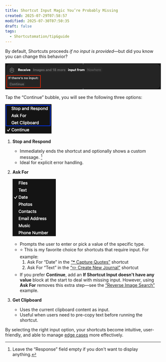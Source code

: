 ```yaml
---
title: Shortcut Input Magic You’re Probably Missing
created: 2025-07-29T07:58:57
modified: 2025-07-30T07:50:35
draft: false
tags:
  - Shortcutomation/tip&guide
---
```


By default, Shortcuts proceeds _if no input is provided_—but did you know you can change this behavior?

![](../_attachments/a80dd0f5804198ab923b05d496b2fd31.png)

Tap the “Continue” bubble, you will see the following three options:

![](../_attachments/d031ca86ce01bc698608c6df274ab154.png)

1. **Stop and Respond**

	* Immediately ends the shortcut and optionally shows a custom message. [^1]
	* Ideal for explicit error handling.

2. **Ask For**

	![](../_attachments/22bbd89ab9af292353b7d9eda9705d42.png)

	* Prompts the user to enter or pick a value of the specific type.
	* ⭐️ This is my favorite choice for shortcuts that require input. For example:
		1. Ask For “Date” in the [“❝ Capture Quotes”](https://shortcutomation.com/gallery/second-brain/capture-quotes/) shortcut
		2. Ask For “Text” in the [“✏️ Create New Journal”](https://shortcutomation.com/gallery/journaling/create-new-journal/) shortcut
	* If you prefer **Continue**, add an **If Shortcut Input doesn't have any value** block at the start to deal with missing input. However, using **Ask For** removes this extra step—see the [“Reverse Image Search”](https://shortcutomation.com/gallery/standalone-fun/reverse-image-search/) example.

3. **Get Clipboard**

	* Uses the current clipboard content as input.
	* Useful when users need to pre-copy text before running the shortcut.

By selecting the right input option, your shortcuts become intuitive, user-friendly, and able to manage [edge cases](https://en.wikipedia.org/wiki/Edge_case) more effectively.

[^1]: Leave the “Response” field empty if you don't want to display anything.
